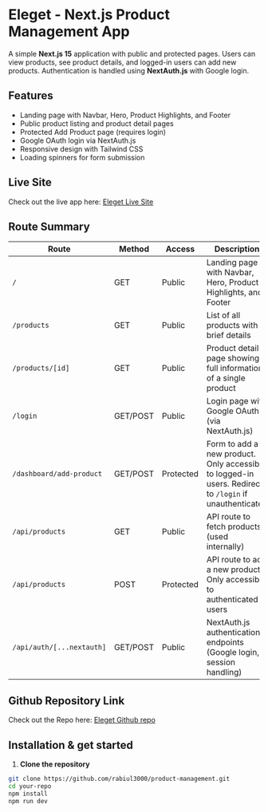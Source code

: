 # Eleget - Next.js Product Management App

A simple **Next.js 15** application with public and protected pages. Users can view products, see product details, and logged-in users can add new products. Authentication is handled using **NextAuth.js** with Google login.

## Features
- Landing page with Navbar, Hero, Product Highlights, and Footer  
- Public product listing and product detail pages  
- Protected Add Product page (requires login)  
- Google OAuth login via NextAuth.js  
- Responsive design with Tailwind CSS  
- Loading spinners for form submission  

## Live Site
Check out the live app here: [Eleget Live Site](https://product-management-brown-eight.vercel.app)

## Route Summary

| Route | Method | Access | Description |
|-------|--------|--------|-------------|
| `/` | GET | Public | Landing page with Navbar, Hero, Product Highlights, and Footer |
| `/products` | GET | Public | List of all products with brief details |
| `/products/[id]` | GET | Public | Product detail page showing full information of a single product |
| `/login` | GET/POST | Public | Login page with Google OAuth (via NextAuth.js) |
| `/dashboard/add-product` | GET/POST | Protected | Form to add a new product. Only accessible to logged-in users. Redirects to `/login` if unauthenticated |
| `/api/products` | GET | Public | API route to fetch products (used internally) |
| `/api/products` | POST | Protected | API route to add a new product. Only accessible to authenticated users |
| `/api/auth/[...nextauth]` | GET/POST | Public | NextAuth.js authentication endpoints (Google login, session handling) |



## Github Repository Link
Check out the Repo here: [Eleget Github repo](https://github.com/rabiul3000/product-management.git)

## Installation & get started

1. **Clone the repository**
```bash
git clone https://github.com/rabiul3000/product-management.git
cd your-repo
npm install
npm run dev